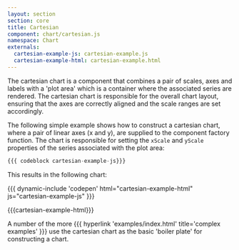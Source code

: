 ```yaml
---
layout: section
section: core
title: Cartesian
component: chart/cartesian.js
namespace: Chart
externals:
  cartesian-example-js: cartesian-example.js
  cartesian-example-html: cartesian-example.html
---
```


The cartesian chart is a component that combines a pair of scales, axes and labels with a 'plot area' which is a container where the associated series are rendered. The cartesian chart is responsible for the overall chart layout, ensuring that the axes are correctly aligned and the scale ranges are set accordingly.

The following simple example shows how to construct a cartesian chart, where a pair of linear axes (x and y), are supplied to the component factory function. The chart is responsible for setting the `xScale` and `yScale` properties of the series associated with the plot area:

```js
{{{ codeblock cartesian-example-js}}}
```

This results in the following chart:

{{{ dynamic-include 'codepen' html="cartesian-example-html" js="cartesian-example-js" }}}

{{{cartesian-example-html}}}
<script type="text/javascript">
{{{cartesian-example-js}}}
</script>

A number of the more {{{ hyperlink 'examples/index.html' title='complex examples' }}} use the cartesian chart as the basic 'boiler plate' for constructing a chart.
